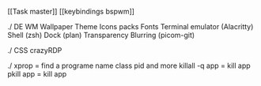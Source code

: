 [[Task master]]
[[keybindings bspwm]]

./ 
DE
WM
Wallpaper
Theme
Icons packs
Fonts
Terminal emulator (Alacritty)
Shell (zsh)
Dock (plan)
Transparency Blurring (picom-git)

./
CSS crazyRDP

./
xprop = find a programe name class pid and more
killall -q app = kill app
pkill app = kill app
